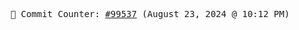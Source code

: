 <p align="center">
    <samp>
        📮 Commit Counter: <a href="https://github.com/Javascript-void0/Javascript-void0/commits/main">#99537</a> (August 23, 2024 @ 10:12 PM)
    </samp>
</p>